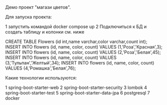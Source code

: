 Демо проект "магази цветов". 

Для запуска проекта:
    
1 запустить командой docker compose up
2 Подключиться к БД и создать таблицу и колонки см. ниже

CREATE TABLE Flowers (id int,name varchar,color varchar,count int);
INSERT INTO flowers (id, name, color, count) VALUES (1,'Роза','Красная',3);
INSERT INTO flowers (id, name, color, count) VALUES (2,'Роза','Белая',45);
INSERT INTO flowers (id, name, color, count) VALUES (3,'Тульпан','Желтый',34);
INSERT INTO flowers (id, name, color, count) VALUES (4,'Ромашка','Белая',76);


Какие технологии используются:
    
1 spring-boot-starter-web
2 spring-boot-starter-security
3 lombok
4 spring-boot-starter-test
5 spring-boot-starter-data-jpa
6 postgresql
7 docker